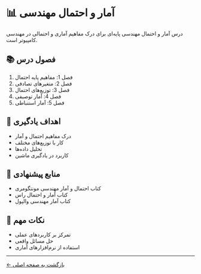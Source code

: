 # 📊 آمار و احتمال مهندسی

درس آمار و احتمال مهندسی پایه‌ای برای درک مفاهیم آماری و احتمالی در مهندسی کامپیوتر است.

## 📚 فصول درس

1. فصل 1: مفاهیم پایه احتمال
2. فصل 2: متغیرهای تصادفی
3. فصل 3: توزیع‌های احتمال
4. فصل 4: آمار توصیفی
5. فصل 5: آمار استنباطی

## 🎯 اهداف یادگیری

- درک مفاهیم احتمال و آمار
- کار با توزیع‌های مختلف
- تحلیل داده‌ها
- کاربرد در یادگیری ماشین

## 📖 منابع پیشنهادی

- کتاب احتمال و آمار مهندسی مونتگومری
- کتاب آمار و احتمال راس
- کتاب آمار مهندسی والپول

## 📝 نکات مهم

- تمرکز بر کاربردهای عملی
- حل مسائل واقعی
- استفاده از نرم‌افزارهای آماری

---

[← بازگشت به صفحه اصلی](../README.md) 